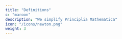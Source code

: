 ```yaml
---
title: "Definitions"
c: "maroon"
description: "We simplify Principlia Mathematica"
icon: "/icons/newton.png"
weight: 3
---
```

